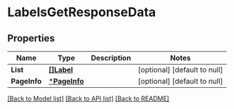 # LabelsGetResponseData

## Properties
Name | Type | Description | Notes
------------ | ------------- | ------------- | -------------
**List** | [**[]Label**](label.md) |  | [optional] [default to null]
**PageInfo** | [***PageInfo**](page_info.md) |  | [optional] [default to null]

[[Back to Model list]](../README.md#documentation-for-models) [[Back to API list]](../README.md#documentation-for-api-endpoints) [[Back to README]](../README.md)


